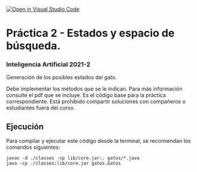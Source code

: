 [![Open in Visual Studio Code](https://classroom.github.com/assets/open-in-vscode-f059dc9a6f8d3a56e377f745f24479a46679e63a5d9fe6f495e02850cd0d8118.svg)](https://classroom.github.com/online_ide?assignment_repo_id=7126680&assignment_repo_type=AssignmentRepo)
# Práctica 2 - Estados y espacio de búsqueda.
### Inteligencia Artificial 2021-2

Generación de los posibles estados del gato. 

Debe implementar los métodos que se le indican. Para más información consulte el pdf que se incluye.
Es el código base para la práctica correspondiente. Está prohibido compartir soluciones con compañeros o estudiantes fuera del curso.

## Ejecución
Para compilar y ejecutar este código desde la terminal, se recomiendan los comandos siguientes:

```
javac -d ./classes -cp lib/core.jar:. gatos/*.java
java -cp ./classes:lib/core.jar gatos.Gatos
```
